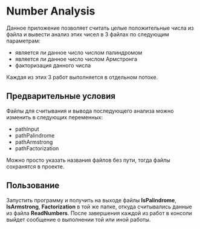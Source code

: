 # Number Analysis
Данное приложение позволяет считать целые положительные числа из файла
и вывести анализ этих чисел в 3 файлах по следующим параметрам:
* является ли данное число числом палиндромом
* является ли данное число числом Армстронга
* факторизация данного числа

Каждая из этих 3 работ выполняется в отдельном потоке.

## Предварительные условия
Файлы для считывания и вывода последующего анализа можно изменить в следующих переменных:
* pathInput
* pathPalindrome
* pathArmstrong
* pathFactorization

Можно просто указать названия файлов без пути, тогда файлы сохранятся в проекте.

## Пользование
Запустить программу и получить на выходе файлы **IsPalindrome**, **IsArmstrong**,
**Factorization** в той же папке, откуда считывались данные из файла **ReadNumbers**.
После завершения каждой из работ в консоли выйдет сообщение о выполнении той или иной
работы.
